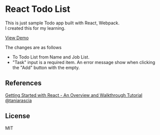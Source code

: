 # React Todo List

This is just sample Todo app built with React, Webpack.  
I created this for my learning.  

[View Demo](https://chocolat5.github.io/react-todo-list-demo/)

The changes are as follows 

* To Todo List from Name and Job List.
* "Task" input is a required item. An error message show when clicking the "Add" button with the empty. 

## References

[Getting Started with React - An Overview and Walkthrough Tutorial](https://www.taniarascia.com/getting-started-with-react/)  
[@taniarascia](https://github.com/taniarascia)


## License

MIT
